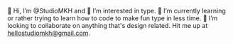 👋 Hi, I’m @StudioMKH and 👀 I’m interested in type. 🌱 I’m currently learning or rather trying to learn how to code to make fun type in less time. 💞️ I’m looking to collaborate on anything that's design related. Hit me up at hellostudiomkh@gmail.com. 
